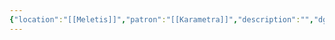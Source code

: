 ```yaml
---
{"location":"[[Meletis]]","patron":"[[Karametra]]","description":"","dg-publish-dm":true,"dg-publish":true,"type":"Lugares","dg-path":"Lugares/Meletis/Santuario de la Cosecha.md","permalink":"/lugares/meletis/santuario-de-la-cosecha/","dgPassFrontmatter":true}
---
```


